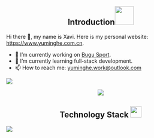 <h2 align="center">Introduction<img src="https://media.giphy.com/media/bcKmIWkUMCjVm/giphy.gif" width="50"></h2>

Hi there 👋, my name is Xavi. Here is my personal website: https://www.yuminghe.com.cn.
- 🔭 I’m currently working on [Bugu Sport](https://www.bugusport.com).
- 🌱 I’m currently learning full-stack development.
- 📫 How to reach me: yuminghe.work@outlook.com
<!-- - 👯 I’m looking to collaborate on ...
- 🤔 I’m looking for help with ...
- 💬 Ask me about ... 
- 😄 Pronouns: ...
- ⚡ Fun fact: ... -->

<p align = "left">
<img src="https://github-readme-stats.vercel.app/api?username=HeXavi8&hide=issues&count_private=true&show_icons=true"/>
</p>

<p align = "center">
 <img src="https://activity-graph.herokuapp.com/graph?username=HeXavi8&theme=minimal">
</p>


<h2 align="center">Technology Stack <img src="https://media.giphy.com/media/WUlplcMpOCEmTGBtBW/giphy.gif" width="30"></h2>

<p align = "left">
<img src="https://github-readme-stats.vercel.app/api/top-langs/?username=HeXavi8&layout=compact"/>
</p>
